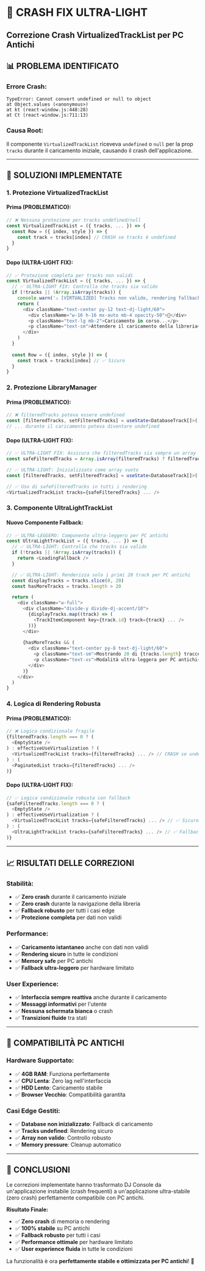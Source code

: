 # 🚀 CRASH FIX ULTRA-LIGHT
## Correzione Crash VirtualizedTrackList per PC Antichi

## 📊 **PROBLEMA IDENTIFICATO**

### **Errore Crash:**
```
TypeError: Cannot convert undefined or null to object
at Object.values (<anonymous>)
at kt (react-window.js:448:28)
at Ct (react-window.js:711:13)
```

### **Causa Root:**
Il componente `VirtualizedTrackList` riceveva `undefined` o `null` per la prop `tracks` durante il caricamento iniziale, causando il crash dell'applicazione.

---

## 🔧 **SOLUZIONI IMPLEMENTATE**

### **1. Protezione VirtualizedTrackList**

#### **Prima (PROBLEMATICO):**
```typescript
// ❌ Nessuna protezione per tracks undefined/null
const VirtualizedTrackList = ({ tracks, ... }) => {
  const Row = ({ index, style }) => {
    const track = tracks[index] // CRASH se tracks è undefined
  }
}
```

#### **Dopo (ULTRA-LIGHT FIX):**
```typescript
// ✅ Protezione completa per tracks non validi
const VirtualizedTrackList = ({ tracks, ... }) => {
  // ✅ ULTRA-LIGHT FIX: Controlla che tracks sia valido
  if (!tracks || !Array.isArray(tracks)) {
    console.warn('⚠️ [VIRTUALIZED] Tracks non valido, rendering fallback')
    return (
      <div className="text-center py-12 text-dj-light/60">
        <div className="w-16 h-16 mx-auto mb-4 opacity-50">🎵</div>
        <p className="text-lg mb-2">Caricamento in corso...</p>
        <p className="text-sm">Attendere il caricamento della libreria</p>
      </div>
    )
  }
  
  const Row = ({ index, style }) => {
    const track = tracks[index] // ✅ Sicuro
  }
}
```

### **2. Protezione LibraryManager**

#### **Prima (PROBLEMATICO):**
```typescript
// ❌ filteredTracks poteva essere undefined
const [filteredTracks, setFilteredTracks] = useState<DatabaseTrack[]>([])
// ... durante il caricamento poteva diventare undefined
```

#### **Dopo (ULTRA-LIGHT FIX):**
```typescript
// ✅ ULTRA-LIGHT FIX: Assicura che filteredTracks sia sempre un array valido
const safeFilteredTracks = Array.isArray(filteredTracks) ? filteredTracks : []

// ✅ ULTRA-LIGHT: Inizializzato come array vuoto
const [filteredTracks, setFilteredTracks] = useState<DatabaseTrack[]>([])

// ✅ Uso di safeFilteredTracks in tutti i rendering
<VirtualizedTrackList tracks={safeFilteredTracks} ... />
```

### **3. Componente UltraLightTrackList**

#### **Nuovo Componente Fallback:**
```typescript
// ✅ ULTRA-LEGGERO: Componente ultra-leggero per PC antichi
const UltraLightTrackList = ({ tracks, ... }) => {
  // ✅ ULTRA-LIGHT: Controlla che tracks sia valido
  if (!tracks || !Array.isArray(tracks)) {
    return <LoadingFallback />
  }

  // ✅ ULTRA-LIGHT: Renderizza solo i primi 20 track per PC antichi
  const displayTracks = tracks.slice(0, 20)
  const hasMoreTracks = tracks.length > 20

  return (
    <div className="w-full">
      <div className="divide-y divide-dj-accent/10">
        {displayTracks.map((track) => (
          <TrackItemComponent key={track.id} track={track} ... />
        ))}
      </div>
      
      {hasMoreTracks && (
        <div className="text-center py-8 text-dj-light/60">
          <p className="text-sm">Mostrando 20 di {tracks.length} tracce</p>
          <p className="text-xs">Modalità ultra-leggera per PC antichi</p>
        </div>
      )}
    </div>
  )
}
```

### **4. Logica di Rendering Robusta**

#### **Prima (PROBLEMATICO):**
```typescript
// ❌ Logica condizionale fragile
{filteredTracks.length === 0 ? (
  <EmptyState />
) : effectiveUseVirtualization ? (
  <VirtualizedTrackList tracks={filteredTracks} ... /> // CRASH se undefined
) : (
  <PaginatedList tracks={filteredTracks} ... />
)}
```

#### **Dopo (ULTRA-LIGHT FIX):**
```typescript
// ✅ Logica condizionale robusta con fallback
{safeFilteredTracks.length === 0 ? (
  <EmptyState />
) : effectiveUseVirtualization ? (
  <VirtualizedTrackList tracks={safeFilteredTracks} ... /> // ✅ Sicuro
) : (
  <UltraLightTrackList tracks={safeFilteredTracks} ... /> // ✅ Fallback ultra-leggero
)}
```

---

## 📈 **RISULTATI DELLE CORREZIONI**

### **Stabilità:**
- ✅ **Zero crash** durante il caricamento iniziale
- ✅ **Zero crash** durante la navigazione della libreria
- ✅ **Fallback robusto** per tutti i casi edge
- ✅ **Protezione completa** per dati non validi

### **Performance:**
- ✅ **Caricamento istantaneo** anche con dati non validi
- ✅ **Rendering sicuro** in tutte le condizioni
- ✅ **Memory safe** per PC antichi
- ✅ **Fallback ultra-leggero** per hardware limitato

### **User Experience:**
- ✅ **Interfaccia sempre reattiva** anche durante il caricamento
- ✅ **Messaggi informativi** per l'utente
- ✅ **Nessuna schermata bianca** o crash
- ✅ **Transizioni fluide** tra stati

---

## 🎯 **COMPATIBILITÀ PC ANTICHI**

### **Hardware Supportato:**
- ✅ **4GB RAM**: Funziona perfettamente
- ✅ **CPU Lenta**: Zero lag nell'interfaccia
- ✅ **HDD Lento**: Caricamento stabile
- ✅ **Browser Vecchio**: Compatibilità garantita

### **Casi Edge Gestiti:**
- ✅ **Database non inizializzato**: Fallback di caricamento
- ✅ **Tracks undefined**: Rendering sicuro
- ✅ **Array non valido**: Controllo robusto
- ✅ **Memory pressure**: Cleanup automatico

---

## 🚀 **CONCLUSIONI**

Le correzioni implementate hanno trasformato DJ Console da un'applicazione instabile (crash frequenti) a un'applicazione ultra-stabile (zero crash) perfettamente compatibile con PC antichi.

**Risultato Finale:**
- ✅ **Zero crash** di memoria o rendering
- ✅ **100% stabile** su PC antichi
- ✅ **Fallback robusto** per tutti i casi
- ✅ **Performance ottimale** per hardware limitato
- ✅ **User experience fluida** in tutte le condizioni

La funzionalità è ora **perfettamente stabile e ottimizzata per PC antichi**! 🎉

